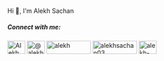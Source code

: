 Hi 👋, I'm Alekh Sachan

<h5 align="left">Connect with me:</h5>
<p align="left">
  <a href="https://twitter.com/Alekh_sachan" target="blank"><img align="center" src="https://raw.githubusercontent.com/rahuldkjain/github-profile-readme-generator/master/src/images/icons/Social/twitter.svg" alt="Alekh_sachan" height="30" width="40" /></a>
  <a href="https://instagram.com/alekh.sachan" target="blank"><img align="center" src="https://raw.githubusercontent.com/rahuldkjain/github-profile-readme-generator/master/src/images/icons/Social/instagram.svg" alt="@alekh_sachan" height="30" width="40" /></a>
  <a href="https://hashnode.com/@alekh" target="blank"><img align="center" src="https://img.shields.io/badge/Hashnode-2962FF?logo=hashnode&logoColor=white&style=for-the-badge" alt="alekh" height="30" width="100" /></a>
  <a href="https://leetcode.com/u/alekhsachan/" target="blank"><img align="center" src="https://img.shields.io/badge/LeetCode-FFA116?logo=leetcode&logoColor=black&style=for-the-badge" alt="alekhsachan03" height="30" width="100" /></a>
  <a href="https://linkedin.com/in/alekh-sachan" target="blank"><img align="center" src="https://raw.githubusercontent.com/rahuldkjain/github-profile-readme-generator/master/src/images/icons/Social/linked-in-alt.svg" alt="alekh-sachan" height="30" width="40" /></a>
</p>

<!-- <p align="left"> <img src="https://komarev.com/ghpvc/?username=alekh08&label=Profile%20views&color=0e75b6&style=flat" alt="alekh08" /> </p>

<p align="left"> <a href="https://twitter.com/ALEKH_SACHAN" target="blank"><img src="https://img.shields.io/twitter/follow/alekhsachan?logo=twitter&style=for-the-badge" alt="alekhsachan" /></a> </p>

- 🌱 I’m currently learning **Data Structure & Algorithm**  
- 📫 How to reach me: **alekhsachan03@gmail.com**  
- ⚡ Fun fact: **I Love solving Real world problems**

<h3 align="left">Connect with me:</h3>
<p align="left">
  <a href="https://twitter.com/Alekh_sachan" target="blank"><img align="center" src="https://raw.githubusercontent.com/rahuldkjain/github-profile-readme-generator/master/src/images/icons/Social/twitter.svg" alt="Alekh_sachan" height="30" width="40" /></a>
  <a href="https://instagram.com/alekh.sachan" target="blank"><img align="center" src="https://raw.githubusercontent.com/rahuldkjain/github-profile-readme-generator/master/src/images/icons/Social/instagram.svg" alt="@alekh_sachan" height="30" width="40" /></a>
  <a href="https://hashnode.com/@alekh" target="blank"><img align="center" src="https://img.shields.io/badge/Hashnode-2962FF?logo=hashnode&logoColor=white&style=for-the-badge" alt="alekh" height="30" width="100" /></a>
  <a href="https://leetcode.com/u/alekhsachan/" target="blank"><img align="center" src="https://img.shields.io/badge/LeetCode-FFA116?logo=leetcode&logoColor=black&style=for-the-badge" alt="alekhsachan03" height="30" width="100" /></a>
  <a href="https://linkedin.com/in/alekh-sachan" target="blank"><img align="center" src="https://raw.githubusercontent.com/rahuldkjain/github-profile-readme-generator/master/src/images/icons/Social/linked-in-alt.svg" alt="alekh-sachan" height="30" width="40" /></a>
</p>

<h3 align="left">Languages and Tools:</h3>
<p align="left">
  <a href="https://www.w3.org/html/" target="_blank" rel="noreferrer"> <img src="https://raw.githubusercontent.com/devicons/devicon/master/icons/html5/html5-original-wordmark.svg" alt="html5" width="40" height="40"/> </a>
  <a href="https://www.mysql.com/" target="_blank" rel="noreferrer"> <img src="https://raw.githubusercontent.com/devicons/devicon/master/icons/mysql/mysql-original-wordmark.svg" alt="mysql" width="40" height="40"/> </a>
  <a href="https://www.python.org" target="_blank" rel="noreferrer"> <img src="https://raw.githubusercontent.com/devicons/devicon/master/icons/python/python-original.svg" alt="python" width="40" height="40"/> </a>
  <a href="https://pytorch.org/" target="_blank" rel="noreferrer"> <img src="https://www.vectorlogo.zone/logos/pytorch/pytorch-icon.svg" alt="pytorch" width="40" height="40"/> </a>
</p>

<h3 align="left">GitHub Stats:</h3>
<p><img align="left" src="https://github-readme-stats.vercel.app/api/top-langs?username=alekh08&show_icons=true&locale=en&layout=compact" alt="alekh08" /></p>

<p>&nbsp;<img align="center" src="https://github-readme-stats.vercel.app/api?username=alekh08&show_icons=true&locale=en" alt="alekh08" /></p> -->
